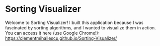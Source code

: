 # Sorting Visualizer

Welcome to Sorting Visualizer! I built this application because I was fascinated by sorting algorithms, and I wanted to visualize them in action. You can access it here (use Google Chrome!): https://clementmihailescu.github.io/Sorting-Visualizer/
